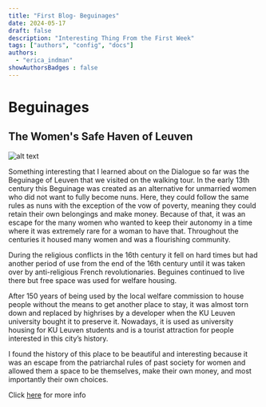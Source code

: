 ```yaml
---
title: "First Blog- Beguinages"
date: 2024-05-17
draft: false
description: "Interesting Thing From the First Week"
tags: ["authors", "config", "docs"]
authors:
  - "erica_indman"
showAuthorsBadges : false
---
```

# Beguinages
## The Women's Safe Haven of Leuven

![alt text](https://upload.wikimedia.org/wikipedia/commons/3/36/Leuven-Groot-Begijnhof.jpg)

Something interesting that I learned about on the Dialogue so far was the Beguinage of Leuven that we visited on the walking tour. In the early 13th century this Beguinage was created as an alternative for unmarried women who did not want to fully become nuns. Here, they could follow the same rules as nuns with the exception of the vow of poverty, meaning they could retain their own belongings and make money. Because of that, it was an escape for the many women who wanted to keep their autonomy in a time where it was extremely rare for a woman to have that. Throughout the centuries it housed many women and was a flourishing community. 

During the religious conflicts in the 16th century it fell on hard times but had another period of use from the end of the 16th century until it was taken over by anti-religious French revolutionaries. Beguines continued to live there but free space was used for welfare housing.

After 150 years of being used by the local welfare commission to house people without the means to get another place to stay, it was almost torn down and replaced by highrises by a developer when the KU Leuven university bought it to preserve it. Nowadays, it is used as university housing for KU Leuven students and is a tourist attraction for people interested in this city’s history. 

I found the history of this place to be beautiful and interesting because it was an escape from the patriarchal rules of past society for women and allowed them a space to be themselves, make their own money, and most importantly their own choices. 

Click [here](https://en.wikipedia.org/wiki/Groot_Begijnhof,_Leuven) for more info

